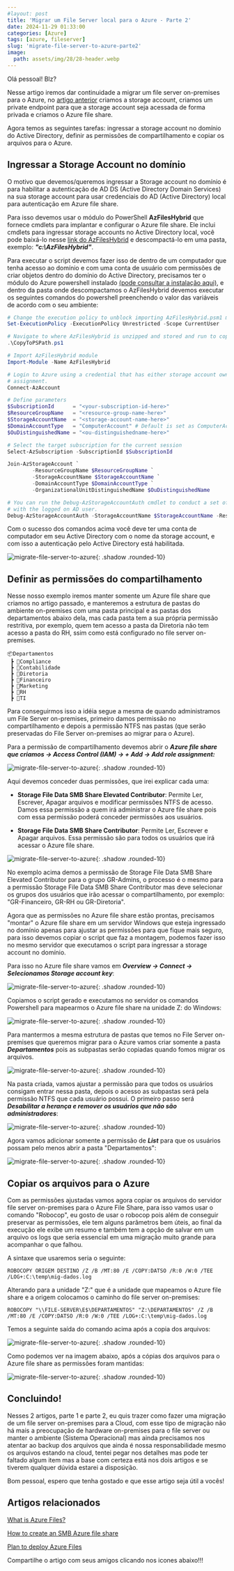 ```yaml
---
#layout: post
title: 'Migrar um File Server local para o Azure - Parte 2' 
date: 2024-11-29 01:33:00
categories: [Azure]
tags: [azure, fileserver]
slug: 'migrate-file-server-to-azure-parte2'
image:
  path: assets/img/28/28-header.webp
---
```


Olá pessoal! Blz?

Nesse artigo iremos dar continuidade a migrar um file server on-premises para o Azure, no <a href="https://arantes.net.br/posts/migrate-file-server-to-azure-parte1/" target="_blank">artigo anterior</a> criamos a storage account, criamos um private endpoint para que a storage account seja acessada de forma privada e criamos o Azure file share.

Agora temos as seguintes tarefas: ingressar a storage account no domínio do Active Directory, definir as permissões de compartilhamento e copiar os arquivos para o Azure.

## Ingressar a Storage Account no domínio

O motivo que devemos/queremos ingressar a Storage account no domínio é para  habilitar a autenticação de AD DS (Active Directory Domain Services) na sua storage account para usar credenciais do AD (Active Directory) local para autenticação em Azure file share.

Para isso devemos usar o módulo do PowerShell **AzFilesHybrid** que fornece cmdlets para implantar e configurar o Azure file share. Ele inclui cmdlets para ingressar storage accounts no Active Directory local, você pode baixá-lo nesse <a href="https://github.com/Azure-Samples/azure-files-samples/releases" target="_blank">link do AzFilesHybrid</a> e descompactá-lo em uma pasta, exemplo: ***"c:\AzFilesHybrid"***.

Para executar o script devemos fazer isso de dentro de um computador que tenha acesso ao domínio e com uma conta de usuário com permissões de criar objetos dentro do domínio do Active Directory, precisamos ter o módulo do Azure powershell instalado <a href="https://arantes.net.br/posts/azure-powershell-commands/#1---instalar-o-m%C3%B3dulo-azure-powershell-e-azure-cli" target="_blank"> (pode consultar a instalação aqui)</a>, e dentro da pasta onde descompactamos o AzFilesHybrid devemos executar os seguintes comandos do powershell preenchendo o valor das variáveis de acordo com o seu ambiente:

```powershell
# Change the execution policy to unblock importing AzFilesHybrid.psm1 module
Set-ExecutionPolicy -ExecutionPolicy Unrestricted -Scope CurrentUser

# Navigate to where AzFilesHybrid is unzipped and stored and run to copy the files into your path
.\CopyToPSPath.ps1 

# Import AzFilesHybrid module
Import-Module -Name AzFilesHybrid

# Login to Azure using a credential that has either storage account owner or contributor Azure role 
# assignment.
Connect-AzAccount

# Define parameters
$SubscriptionId      = "<your-subscription-id-here>"
$ResourceGroupName   = "<resource-group-name-here>"
$StorageAccountName  = "<storage-account-name-here>"
$DomainAccountType   = "ComputerAccount" # Default is set as ComputerAccount
$OuDistinguishedName = "<ou-distinguishedname-here>"

# Select the target subscription for the current session
Select-AzSubscription -SubscriptionId $SubscriptionId 

Join-AzStorageAccount `
        -ResourceGroupName $ResourceGroupName `
        -StorageAccountName $StorageAccountName `
        -DomainAccountType $DomainAccountType `
        -OrganizationalUnitDistinguishedName $OuDistinguishedName

# You can run the Debug-AzStorageAccountAuth cmdlet to conduct a set of basic checks on your AD configuration 
# with the logged on AD user.
Debug-AzStorageAccountAuth -StorageAccountName $StorageAccountName -ResourceGroupName $ResourceGroupName -Verbose
```

Com o sucesso dos comandos acima você deve ter uma conta de computador em seu Active Directory com o nome da storage account, e com isso a autenticação pelo Active Directory está habilitada.

![migrate-file-server-to-azure](/assets/img/28/01.png){: .shadow .rounded-10}

## Definir as permissões do compartilhamento

Nesse nosso exemplo iremos manter somente um Azure file share que criamos no artigo passado, e manteremos a estrutura de pastas do ambiente on-premises com uma pasta principal e as pastas dos departamentos abaixo dela, mas cada pasta tem a sua própria permissão restritiva, por exemplo, quem tem acesso a pasta da Diretoria não tem acesso a pasta do RH, ssim como está configurado no file server on-premises.

```
📦Departamentos
 ┣ 📂Compliance
 ┣ 📂Contabilidade
 ┣ 📂Diretoria
 ┣ 📂Financeiro
 ┣ 📂Marketing
 ┣ 📂RH
 ┣ 📂TI
````

Para conseguirmos isso a idéia segue a mesma de quando administramos um File Server on-premises, primeiro damos permissão no compartilhamento e depois a permissão NTFS nas pastas (que serão preservadas do File Server on-premises ao migrar para o Azure).

Para a permissão de compartilhamento devemos abrir o ***Azure file share que criamos -> Access Control (IAM) -> + Add -> Add role assignment:***

 ![migrate-file-server-to-azure](/assets/img/28/02.png){: .shadow .rounded-10}

Aqui devemos conceder duas permissões, que irei explicar cada uma:

- **Storage File Data SMB Share Elevated Contributor**: Permite Ler, Escrever, Apagar arquivos e modificar permissões NTFS de acesso. Damos essa permissão a quem irá administrar o Azure file share pois com essa permissão poderá conceder permissões aos usuários.

- **Storage File Data SMB Share Contributor**: Permite Ler, Escrever e Apagar arquivos. Essa permissão são para todos os usuários que irá acessar o Azure file share.

 ![migrate-file-server-to-azure](/assets/img/28/03.png){: .shadow .rounded-10}

No exemplo acima demos a permissão de Storage File Data SMB Share Elevated Contributor para o grupo GR-Admins, o processo é o mesmo para a permissão Storage File Data SMB Share Contributor mas deve selecionar os grupos dos usuários que irão acessar o compartilhamento, por exemplo: "GR-Financeiro, GR-RH ou GR-Diretoria".

Agora que as permissões no Azure file share estão prontas, precisamos "montar" o Azure file share em um servidor Windows que esteja ingressado no domínio apenas para ajustar as permissões para que fique mais seguro, para isso devemos copiar o script que faz a montagem, podemos fazer isso no mesmo servidor que executamos o script para ingressar a storage account no domínio.

Para isso no Azure file share vamos em ***Overview -> Connect -> Selecionamos Storage account key***:

![migrate-file-server-to-azure](/assets/img/28/04.png){: .shadow .rounded-10}

Copiamos o script gerado e executamos no servidor os comandos Powershell para mapearmos o Azure file share na unidade Z: do Windows:

![migrate-file-server-to-azure](/assets/img/28/05.png){: .shadow .rounded-10}

Para mantermos a mesma estrutura de pastas que temos no File Server on-premises que queremos migrar para o Azure vamos criar somente a pasta ***Departamentos*** pois as subpastas serão copiadas quando fomos migrar os arquivos.

![migrate-file-server-to-azure](/assets/img/28/06.png){: .shadow .rounded-10}

Na pasta criada, vamos ajustar a permissão para que todos os usuários consigam entrar nessa pasta, depois o acesso as subpastas será pela permissão NTFS que cada usuário possui. O primeiro passo será ***Desabilitar a herança e remover os usuários que não são administradores***:

![migrate-file-server-to-azure](/assets/img/28/video1.gif){: .shadow .rounded-10}

Agora vamos adicionar somente a permissão de ***List*** para que os usuários possam pelo menos abrir a pasta "Departamentos":

![migrate-file-server-to-azure](/assets/img/28/video2.gif){: .shadow .rounded-10}


## Copiar os arquivos para o Azure

Com as permissões ajustadas vamos agora copiar os arquivos do servidor file server on-premises para o Azure File Share, para isso vamos usar o comando "Robocop", eu gosto de usar o robocop pois além de conseguir preservar as permissões, ele tem alguns parâmetros bem úteis, ao final da execução ele exibe um resumo e também tem a opção de salvar em um arquivo os logs que seria essencial em uma migração muito grande para acompanhar o que falhou.

A sintaxe que usaremos seria o seguinte:

```shell
ROBOCOPY ORIGEM DESTINO /Z /B /MT:80 /E /COPY:DATSO /R:0 /W:0 /TEE /LOG+:C:\temp\mig-dados.log
```

Alterando para a unidade "Z:" que é a unidade que mapeamos o Azure file share e a origem colocamos o caminho do file server on-premises:

````
ROBOCOPY "\\FILE-SERVER\E$\DEPARTAMENTOS" "Z:\DEPARTAMENTOS" /Z /B /MT:80 /E /COPY:DATSO /R:0 /W:0 /TEE /LOG+:C:\temp\mig-dados.log
````

Temos a seguinte saída do comando acima após a copia dos arquivos:

![migrate-file-server-to-azure](/assets/img/28/07.png){: .shadow .rounded-10}

Como podemos ver na imagem abaixo, após a cópias dos arquivos para o Azure file share as permissões foram mantidas:

![migrate-file-server-to-azure](/assets/img/28/08.png){: .shadow .rounded-10}

## Concluindo!

Nesses 2 artigos, parte 1 e parte 2, eu quis trazer como fazer uma migração de um file server on-premises para a Cloud, com esse tipo de migração não há mais a preocupação de hardware on-premises para o file server ou manter o ambiente (Sistema Operacional) mas ainda precisamos nos atentar ao backup dos arquivos que ainda é nossa responsabilidade mesmo os arquivos estando na cloud, tentei pegar nos detalhes mas pode ter faltado algum item mas a base com certeza está nos dois artigos e se tiverem qualquer dúvida estarei a disposição.

Bom pessoal, espero que tenha gostado e que esse artigo seja útil a vocês!

## Artigos relacionados

<a href="https://learn.microsoft.com/en-us/azure/storage/files/storage-files-introduction" target="_blank">What is Azure Files?</a> 

<a href="https://learn.microsoft.com/en-us/azure/storage/files/storage-how-to-create-file-share?tabs=azure-portal" target="_blank">How to create an SMB Azure file share</a> 

<a href="https://learn.microsoft.com/en-us/azure/storage/files/storage-files-planning" target="_blank">Plan to deploy Azure Files</a> 

Compartilhe o artigo com seus amigos clicando nos icones abaixo!!!
